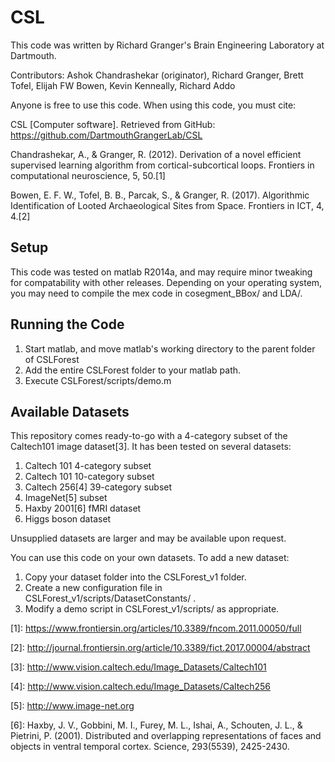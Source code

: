 # CSL
This code was written by Richard Granger's Brain Engineering Laboratory at Dartmouth.

Contributors: Ashok Chandrashekar (originator), Richard Granger, Brett Tofel, Elijah FW Bowen, Kevin Kenneally, Richard Addo

Anyone is free to use this code. When using this code, you must cite:

  CSL [Computer software]. Retrieved from GitHub: https://github.com/DartmouthGrangerLab/CSL
  
  Chandrashekar, A., & Granger, R. (2012). Derivation of a novel efficient supervised learning algorithm from cortical-subcortical loops. Frontiers in computational neuroscience, 5, 50.\[1\]
  
  Bowen, E. F. W., Tofel, B. B., Parcak, S., & Granger, R. (2017). Algorithmic Identification of Looted Archaeological Sites from Space. Frontiers in ICT, 4, 4.\[2\]
  
## Setup
This code was tested on matlab R2014a, and may require minor tweaking for compatability with other releases.
Depending on your operating system, you may need to compile the mex code in cosegment_BBox/ and LDA/.

## Running the Code
1. Start matlab, and move matlab's working directory to the parent folder of CSLForest
2. Add the entire CSLForest folder to your matlab path.
3. Execute CSLForest/scripts/demo.m

## Available Datasets
This repository comes ready-to-go with a 4-category subset of the Caltech101 image dataset\[3\]. It has been tested on several datasets:
1. Caltech 101 4-category subset
2. Caltech 101 10-category subset
3. Caltech 256\[4\] 39-category subset
4. ImageNet\[5\] subset
5. Haxby 2001\[6\] fMRI dataset
6. Higgs boson dataset

Unsupplied datasets are larger and may be available upon request.

You can use this code on your own datasets. To add a new dataset:
1. Copy your dataset folder into the CSLForest_v1 folder.
2. Create a new configuration file in CSLForest_v1/scripts/DatasetConstants/ .
3. Modify a demo script in CSLForest_v1/scripts/ as appropriate.

\[1\]: https://www.frontiersin.org/articles/10.3389/fncom.2011.00050/full

\[2\]: http://journal.frontiersin.org/article/10.3389/fict.2017.00004/abstract

\[3\]: http://www.vision.caltech.edu/Image_Datasets/Caltech101

\[4\]: http://www.vision.caltech.edu/Image_Datasets/Caltech256

\[5\]: http://www.image-net.org

\[6\]: Haxby, J. V., Gobbini, M. I., Furey, M. L., Ishai, A., Schouten, J. L., & Pietrini, P. (2001). Distributed and overlapping representations of faces and objects in ventral temporal cortex. Science, 293(5539), 2425-2430.
